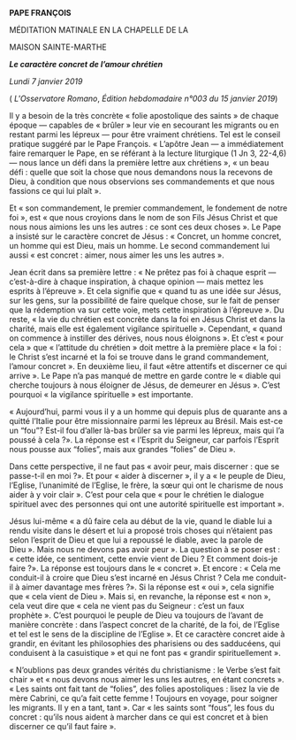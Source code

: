 **PAPE FRANÇOIS**

MÉDITATION MATINALE EN LA CHAPELLE DE LA

MAISON SAINTE-MARTHE

***Le caractère concret de l’amour chrétien***

*Lundi 7 janvier 2019*

( *L'Osservatore Romano*, *Édition hebdomadaire n°003 du 15 janvier 2019*)

Il y a besoin de la très concrète « folie apostolique des saints » de chaque époque — capables de « brûler » leur vie en secourant les migrants ou en restant parmi les lépreux — pour être vraiment chrétiens. Tel est le conseil pratique suggéré par le Pape François. « L’apôtre Jean — a immédiatement faire remarquer le Pape, en se référant à la lecture liturgique (1 Jn 3, 22-4,6) — nous lance un défi dans la première lettre aux chrétiens », « un beau défi : quelle que soit la chose que nous demandons nous la recevons de Dieu, à condition que nous observions ses commandements et que nous fassions ce qui lui plaît ».

Et « son commandement, le premier commandement, le fondement de notre foi », est « que nous croyions dans le nom de son Fils Jésus Christ et que nous nous aimions les uns les autres : ce sont ces deux choses ». Le Pape a insisté sur le caractère concret de Jésus : « Concret, un homme concret, un homme qui est Dieu, mais un homme. Le second commandement lui aussi « est concret : aimer, nous aimer les uns les autres ».

Jean écrit dans sa première lettre : « Ne prêtez pas foi à chaque esprit — c’est-à-dire à chaque inspiration, à chaque opinion — mais mettez les esprits à l’épreuve ». Et cela signifie que « quand tu as une idée sur Jésus, sur les gens, sur la possibilité de faire quelque chose, sur le fait de penser que la rédemption va sur cette voie, mets cette inspiration à l’épreuve ». Du reste, « la vie du chrétien est concrète dans la foi en Jésus Christ et dans la charité, mais elle est également vigilance spirituelle ». Cependant, « quand on commence à instiller des dérives, nous nous éloignons ». Et c’est « pour cela » que « l’attitude du chrétien » doit mettre à la première place « la foi : le Christ s’est incarné et la foi se trouve dans le grand commandement, l’amour concret ». En deuxième lieu, il faut «être attentifs et discerner ce qui arrive ». Le Pape n’a pas manqué de mettre en garde contre le « diable qui cherche toujours à nous éloigner de Jésus, de demeurer en Jésus ». C’est pourquoi « la vigilance spirituelle » est importante.

« Aujourd’hui, parmi vous il y a un homme qui depuis plus de quarante ans a quitté l’Italie pour être missionnaire parmi les lépreux au Brésil. Mais est-ce un “fou”? Est-il fou d’aller là-bas brûler sa vie parmi les lépreux, mais qui l’a poussé à cela ?». La réponse est « l’Esprit du Seigneur, car parfois l’Esprit nous pousse aux “folies”, mais aux grandes “folies” de Dieu ».

Dans cette perspective, il ne faut pas « avoir peur, mais discerner : que se passe-t-il en moi ?». Et pour « aider à discerner », il y a « le peuple de Dieu, l’Eglise, l’unanimité de l’Eglise, le frère, la sœur qui ont le charisme de nous aider à y voir clair ». C’est pour cela que « pour le chrétien le dialogue spirituel avec des personnes qui ont une autorité spirituelle est important ».

Jésus lui-même « a dû faire cela au début de la vie, quand le diable lui a rendu visite dans le désert et lui a proposé trois choses qui n’étaient pas selon l’esprit de Dieu et que lui a repoussé le diable, avec la parole de Dieu ». Mais nous ne devons pas avoir peur ». La question à se poser est : « cette idée, ce sentiment, cette envie vient de Dieu ? Et comment dois-je faire ?». La réponse est toujours dans le « concret ». Et encore : « Cela me conduit-il à croire que Dieu s’est incarné en Jésus Christ ? Cela me conduit-il à aimer davantage mes frères ?». Si la réponse est « oui », cela signifie que « cela vient de Dieu ». Mais si, en revanche, la réponse est « non », cela veut dire que « cela ne vient pas du Seigneur : c’est un faux prophète ». C’est pourquoi le peuple de Dieu va toujours de l’avant de manière concrète : dans l’aspect concret de la charité, de la foi, de l’Eglise et tel est le sens de la discipline de l’Eglise ». Et ce caractère concret aide à grandir, en évitant les philosophies des pharisiens ou des sadducéens, qui conduisent à la casuistique » et qui ne font pas « grandir spirituellement ».

« N’oublions pas deux grandes vérités du christianisme : le Verbe s’est fait chair » et « nous devons nous aimer les uns les autres, en étant concrets ». « Les saints ont fait tant de “folies”, des folies apostoliques : lisez la vie de mère Cabrini, ce qu’a fait cette femme ! Toujours en voyage, pour soigner les migrants. Il y en a tant, tant ». Car « les saints sont “fous”, les fous du concret : qu’ils nous aident à marcher dans ce qui est concret et à bien discerner ce qu’il faut faire ».